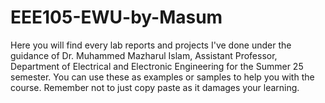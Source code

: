 # EEE105-EWU-by-Masum
Here you will find every lab reports and projects I've done under the guidance of Dr. Muhammed Mazharul Islam, Assistant Professor, Department of Electrical and Electronic Engineering for the Summer 25 semester. You can use these as examples or samples to help you with the course. Remember not to just copy paste as it damages your learning.
